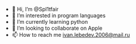 - 👋 Hi, I’m @Spl1tfair
- 👀 I’m interested in program languages
- 🌱 I’m currently learning python
- 💞️ I’m looking to collaborate on Apple
- 📫 How to reach me ivan.lebedev.2006@mail.ru

<!---
Spl1tfair/Spl1tfair is a ✨ special ✨ repository because its `README.md` (this file) appears on your GitHub profile.
You can click the Preview link to take a look at your changes.
--->
